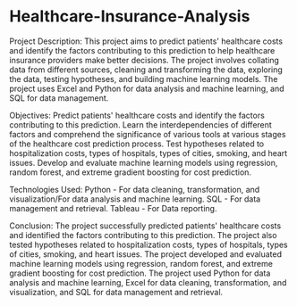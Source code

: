 # Healthcare-Insurance-Analysis
Project Description:
This project aims to predict patients' healthcare costs and identify the factors contributing to this prediction to help healthcare insurance providers make better decisions. The project involves collating data from different sources, cleaning and transforming the data, exploring the data, testing hypotheses, and building machine learning models. The project uses Excel and Python for data analysis and machine learning, and SQL for data management.

Objectives:
Predict patients' healthcare costs and identify the factors contributing to this prediction. Learn the interdependencies of different factors and comprehend the significance of various tools at various stages of the healthcare cost prediction process. Test hypotheses related to hospitalization costs, types of hospitals, types of cities, smoking, and heart issues. Develop and evaluate machine learning models using regression, random forest, and extreme gradient boosting for cost prediction.

Technologies Used:
Python - For data cleaning, transformation, and visualization/For data analysis and machine learning.
SQL - For data management and retrieval.
Tableau - For Data reporting.

Conclusion:
The project successfully predicted patients' healthcare costs and identified the factors contributing to this prediction. The project also tested hypotheses related to hospitalization costs, types of hospitals, types of cities, smoking, and heart issues. The project developed and evaluated machine learning models using regression, random forest, and extreme gradient boosting for cost prediction. The project used Python for data analysis and machine learning, Excel for data cleaning, transformation, and visualization, and SQL for data management and retrieval.

